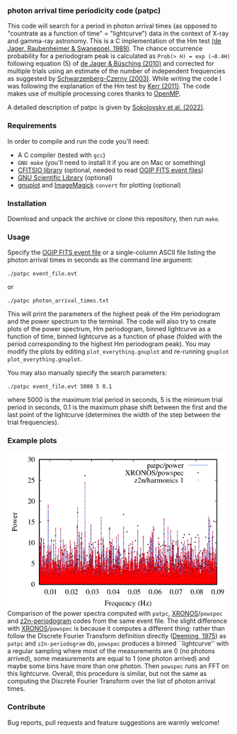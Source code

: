 ### photon arrival time periodicity code (patpc)
This code will search for a period in photon arrival times (as opposed to "countrate as a function of time" = "lightcurve") data in the context of X-ray and gamma-ray astronomy. This is a C implementation of the Hm test [(de Jager, Raubenheimer & Swanepoel, 1989)](https://ui.adsabs.harvard.edu/abs/1989A&A...221..180D). The chance occurrence probability for a periodogram peak is calculated as `Prob(> H) = exp (−0.4H)` following equation (5) of [de Jager & Büsching (2010)](https://ui.adsabs.harvard.edu/abs/2010A&A...517L...9D) and corrected for multiple trials using an estimate of the number of independent frequencies as suggested by [Schwarzenberg-Czerny (2003)](https://adsabs.harvard.edu/abs/2003ASPC..292..383S). While writing the code I was following the explanation of the Hm test by [Kerr (2011)](http://adsabs.harvard.edu/abs/2011ApJ...732...38K). The code makes use of multiple processing cores thanks to [OpenMP](https://en.wikipedia.org/wiki/OpenMP).

A detailed description of patpc is given by [Sokolovsky et al. (2022)](https://ui.adsabs.harvard.edu/abs/2022ApJ...934..142S/abstract).

### Requirements
In order to compile and run the code you'll need:
* A C compiler (tested with `gcc`)
* `GNU make` (you'll need to install it if you are on Mac or something)
* [CFITSIO library](https://heasarc.gsfc.nasa.gov/fitsio/) (optional, needed to read [OGIP FITS event files](https://heasarc.gsfc.nasa.gov/docs/heasarc/ofwg/docs/events/ogip_94_003/ogip_94_003.html))
* [GNU Scientific Library](https://en.wikipedia.org/wiki/GNU_Scientific_Library) (optional)
* [gnuplot](https://en.wikipedia.org/wiki/Gnuplot) and [ImageMagick](https://en.wikipedia.org/wiki/ImageMagick) `convert` for plotting (optional)

### Installation
Download and unpack the archive or clone this repository, then run `make`.

### Usage
Specify the [OGIP FITS event file](https://heasarc.gsfc.nasa.gov/docs/heasarc/ofwg/docs/events/ogip_94_003/ogip_94_003.html) or a single-column ASCII file listing the photon arrival times in seconds as the command line argument:
````
./patpc event_file.evt
````
or
````
./patpc photon_arrival_times.txt
````
This will print the parameters of the highest peak of the Hm periodogram and the power spectrum to the terminal. The code will also try to create plots of the power spectrum, Hm periodogram, binned lightcurve as a function of time, binned lightcurve as a function of phase (folded with the period corresponding to the highest Hm periodogram peak).
You may modify the plots by editing `plot_everything.gnuplot` and re-running `gnuplot plot_everything.gnuplot`.

You may also manually specify the search parameters:
````
./patpc event_file.evt 5000 5 0.1
````
where 5000 is the maximum trial period in seconds, 5 is the minimum trial period in seconds, 0.1 is the maximum phase shift between the first and the last point of the lightcurve (determines the width of the step between the trial frequencies).

### Example plots

![](images_for_README/powerspec_comparison_with_xronos.png)
Comparison of the power spectra computed with `patpc`, [XRONOS](https://heasarc.gsfc.nasa.gov/xanadu/xronos/xronos.html)/`powspec`
and [z2n-periodogram](https://github.com/YohanAlexander/z2n-periodogram) codes from the same event file.
The slight difference with [XRONOS](https://heasarc.gsfc.nasa.gov/xanadu/xronos/xronos.html)/`powspec`
is because it computes a different thing: rather than follow the Discrete
Fourier Transform definition directly ([Deeming, 1975](https://ui.adsabs.harvard.edu/abs/1975Ap%26SS..36..137D/abstract)) 
as `patpc` and `z2n-periodogram` do, 
`powspec` produces a binned ``lightcurve'' with a regular sampling where most of 
the measurements are 0 (no photons arrived), 
some measurements are equal to 1 (one photon arrived) and maybe some bins have more than one photon.
Then `powspec` runs an FFT on this lightcurve. Overall, this procedure is
similar, but not the same as computing the Discrete Fourier Transform over
the list of photon arrival times.

### Contribute

Bug reports, pull requests and feature suggestions are warmly welcome!

